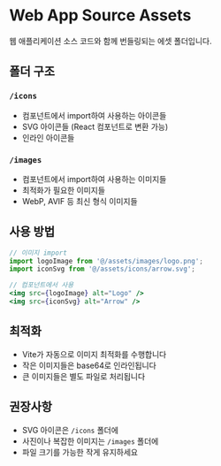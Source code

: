 # Web App Source Assets

웹 애플리케이션 소스 코드와 함께 번들링되는 에셋 폴더입니다.

## 폴더 구조

### `/icons`

- 컴포넌트에서 import하여 사용하는 아이콘들
- SVG 아이콘들 (React 컴포넌트로 변환 가능)
- 인라인 아이콘들

### `/images`

- 컴포넌트에서 import하여 사용하는 이미지들
- 최적화가 필요한 이미지들
- WebP, AVIF 등 최신 형식 이미지들

## 사용 방법

```jsx
// 이미지 import
import logoImage from '@/assets/images/logo.png';
import iconSvg from '@/assets/icons/arrow.svg';

// 컴포넌트에서 사용
<img src={logoImage} alt="Logo" />
<img src={iconSvg} alt="Arrow" />
```

## 최적화

- Vite가 자동으로 이미지 최적화를 수행합니다
- 작은 이미지들은 base64로 인라인됩니다
- 큰 이미지들은 별도 파일로 처리됩니다

## 권장사항

- SVG 아이콘은 `/icons` 폴더에
- 사진이나 복잡한 이미지는 `/images` 폴더에
- 파일 크기를 가능한 작게 유지하세요

